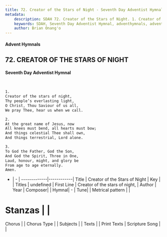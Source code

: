 ```yaml
---
title: 72. Creator of the Stars of Night - Seventh Day Adventist Hymnal
metadata:
    description: SDAH 72. Creator of the Stars of Night. 1. Creator of the stars of night, Thy people’s everlasting light, O Christ, Thou Saviour of us all, We pray Thee, hear us when we call.
    keywords: SDAH, Seventh Day Adventist Hymnal, adventhymnals, advent hymnals, Creator of the Stars of Night, Creator of the stars of night, 
    author: Brian Onang'o
---
```


#### Advent Hymnals
## 72. CREATOR OF THE STARS OF NIGHT
#### Seventh Day Adventist Hymnal

```txt


1.
Creator of the stars of night,
Thy people’s everlasting light,
O Christ, Thou Saviour of us all,
We pray Thee, hear us when we call.

2.
At the great name of Jesus, now
All knees must bend, all hearts must bow;
And things celestial Thee shall own,
And things terrestrial, Lord alone.

3.
To God the Father, God the Son,
And God the Spirit, Three in One,
Laud, honour, might, and glory be
From age to age eternally.
Amen.


```

- |   -  |
-------------|------------|
Title | Creator of the Stars of Night |
Key |  |
Titles | undefined |
First Line | Creator of the stars of night, |
Author | 
Year | 
Composer|  |
Hymnal|  - |
Tune|  |
Metrical pattern | |
# Stanzas |  |
Chorus |  |
Chorus Type |  |
Subjects |  |
Texts |  |
Print Texts | 
Scripture Song |  |
  
